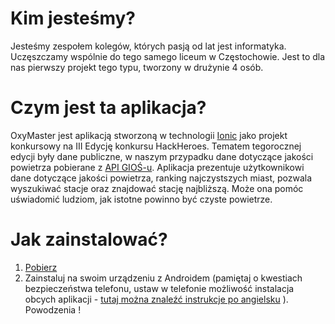 # Kim jesteśmy?

Jesteśmy  zespołem kolegów, których pasją od lat jest informatyka. Uczęszczamy wspólnie do tego samego liceum w Częstochowie. Jest to dla nas pierwszy projekt tego typu, tworzony w drużynie 4 osób.


# Czym jest ta aplikacja?


OxyMaster jest aplikacją stworzoną w technologii [Ionic](https://ionicframework.com/) jako projekt konkursowy na III Edycję konkursu HackHeroes. Tematem tegorocznej edycji były dane publiczne, w naszym przypadku dane dotyczące jakości powietrza pobierane z [API GIOŚ-u](http://powietrze.gios.gov.pl/pjp/content/api). 
Aplikacja prezentuje użytkownikowi dane dotyczące jakości powietrza,  ranking najczystszych miast, pozwala wyszukiwać stacje oraz znajdować stację najbliższą. Może ona pomóc uświadomić ludziom, jak istotne powinno być czyste powietrze.

# Jak zainstalować?

1. [Pobierz](https://drive.google.com/open?id=1j8qgH-cq19yzGbGfuxtADjB_BoQ6DIZf)
2. Zainstaluj na swoim urządzeniu z Androidem (pamiętaj o kwestiach bezpieczeństwa telefonu, ustaw w telefonie możliwość instalacja obcych aplikacji - [tutaj można znaleźć instrukcje po angielsku](https://tinyurl.com/ustutorial) ).
Powodzenia !
